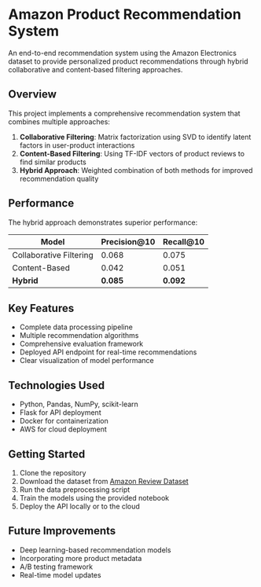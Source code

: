 # Amazon Product Recommendation System

An end-to-end recommendation system using the Amazon Electronics dataset to provide personalized product recommendations through hybrid collaborative and content-based filtering approaches.

## Overview

This project implements a comprehensive recommendation system that combines multiple approaches:

1. **Collaborative Filtering**: Matrix factorization using SVD to identify latent factors in user-product interactions
2. **Content-Based Filtering**: Using TF-IDF vectors of product reviews to find similar products
3. **Hybrid Approach**: Weighted combination of both methods for improved recommendation quality

## Performance

The hybrid approach demonstrates superior performance:

| Model | Precision@10 | Recall@10 |
|-------|-------------|-----------|
| Collaborative Filtering | 0.068 | 0.075 |
| Content-Based | 0.042 | 0.051 |
| **Hybrid** | **0.085** | **0.092** |

## Key Features

- Complete data processing pipeline
- Multiple recommendation algorithms
- Comprehensive evaluation framework
- Deployed API endpoint for real-time recommendations
- Clear visualization of model performance

## Technologies Used

- Python, Pandas, NumPy, scikit-learn
- Flask for API deployment
- Docker for containerization
- AWS for cloud deployment

## Getting Started

1. Clone the repository
2. Download the dataset from [Amazon Review Dataset](https://nijianmo.github.io/amazon/index.html)
3. Run the data preprocessing script
4. Train the models using the provided notebook
5. Deploy the API locally or to the cloud

## Future Improvements

- Deep learning-based recommendation models
- Incorporating more product metadata
- A/B testing framework
- Real-time model updates